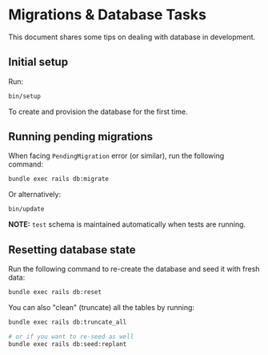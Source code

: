 # Migrations & Database Tasks

This document shares some tips on dealing with database in development.

## Initial setup

Run:

```sh
bin/setup
```

To create and provision the database for the first time.

## Running pending migrations

When facing `PendingMigration` error (or similar), run the following command:

```sh
bundle exec rails db:migrate
```

Or alternatively:

```sh
bin/update
```

**NOTE:** `test` schema is maintained automatically when tests are running.

## Resetting database state

Run the following command to re-create the database and seed it with fresh data:

```sh
bundle exec rails db:reset
```

You can also "clean" (truncate) all the tables by running:

```sh
bundle exec rails db:truncate_all

# or if you want to re-seed as well
bundle exec rails db:seed:replant
```
